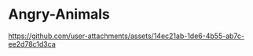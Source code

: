 # Angry-Animals 
https://github.com/user-attachments/assets/14ec21ab-1de6-4b55-ab7c-ee2d78c1d3ca




